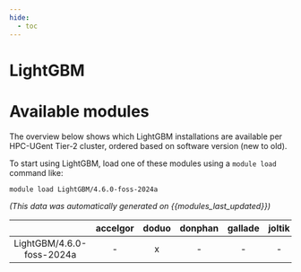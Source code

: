 ```yaml
---
hide:
  - toc
---
```


LightGBM
========

# Available modules


The overview below shows which LightGBM installations are available per HPC-UGent Tier-2 cluster, ordered based on software version (new to old).

To start using LightGBM, load one of these modules using a `module load` command like:

```shell
module load LightGBM/4.6.0-foss-2024a
```

*(This data was automatically generated on {{modules_last_updated}})*

| |accelgor|doduo|donphan|gallade|joltik|litleo|shinx|
| :---: | :---: | :---: | :---: | :---: | :---: | :---: | :---: |
|LightGBM/4.6.0-foss-2024a|-|x|-|-|-|-|-|
